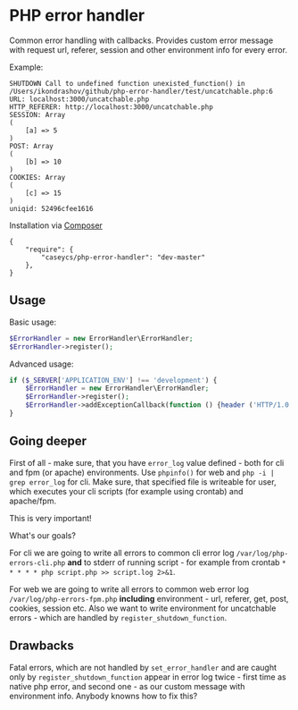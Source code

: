 # PHP error handler

Common error handling with callbacks. Provides custom error message with request url, 
referer, session and other environment info for every error.

Example:

```
SHUTDOWN Call to undefined function unexisted_function() in /Users/ikondrashov/github/php-error-handler/test/uncatchable.php:6
URL: localhost:3000/uncatchable.php
HTTP_REFERER: http://localhost:3000/uncatchable.php
SESSION: Array
(
    [a] => 5
)
POST: Array
(
    [b] => 10
)
COOKIES: Array
(
    [c] => 15
)
uniqid: 52496cfee1616
```

Installation via [Composer](http://getcomposer.org)

```
{
    "require": {
        "caseycs/php-error-handler": "dev-master"
    },
}

````

## Usage

Basic usage:

```php
$ErrorHandler = new ErrorHandler\ErrorHandler;
$ErrorHandler->register();
```

Advanced usage:

```php
if ($_SERVER['APPLICATION_ENV'] !== 'development') {
    $ErrorHandler = new ErrorHandler\ErrorHandler;
    $ErrorHandler->register();
    $ErrorHandler->addExceptionCallback(function () {header ('HTTP/1.0 500 Internal Server Error', true, 500);});
}
```

## Going deeper

First of all - make sure, that you have `error_log` value defined - both for cli and fpm (or apache) environments. Use `phpinfo()` for web and `php -i | grep error_log` for cli.
Make sure, that specified file is writeable for user, which executes your cli scripts (for example using crontab) and apache/fpm.

This is very important!

What's our goals?

For cli we are going to write all errors to common cli error log `/var/log/php-errors-cli.php` **and** to stderr of running script - 
for example from crontab `* * * * * php script.php >> script.log 2>&1`.

For web we are going to write all errors to common web error log `/var/log/php-errors-fpm.php` **including** environment - url, referer, get, post, cookies, session etc.
Also we want to write environment for uncatchable errors - which are handled by `register_shutdown_function`.

## Drawbacks

Fatal errors, which are not handled by `set_error_handler` and are caught only by `register_shutdown_function`
appear in error log twice - first time as native php error, and second one - as our custom message with environment
info. Anybody knowns how to fix this?
